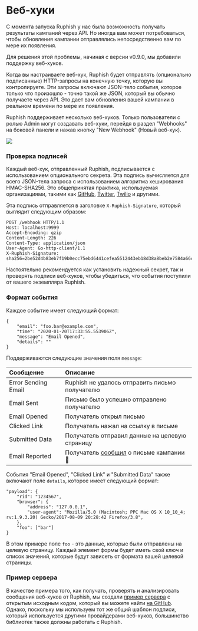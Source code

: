 # Веб-хуки

С момента запуска Ruphish у нас была возможность получать результаты кампаний через API. Но иногда вам может потребоваться, чтобы обновления кампании отправлялись непосредственно вам по мере их появления.

Для решения этой проблемы, начиная с версии v0.9.0, мы добавили поддержку веб-хуков.

Когда вы настраиваете веб-хук, Ruphish будет отправлять (опционально подписанные) HTTP-запросы на конечную точку, которую вы контролируете. Эти запросы включают JSON-тело события, которое только что произошло - точно такой же JSON, который вы обычно получаете через API. Это дает вам обновления вашей кампании в реальном времени по мере их появления.

Ruphish поддерживает несколько веб-хуков. Только пользователи с ролью Admin могут создавать веб-хуки, перейдя в раздел "Webhooks" на боковой панели и нажав кнопку "New Webhook" (Новый веб-хук).

![](../.gitbook/assets/screen-shot-2020-01-20-at-11.29.54-am.png)

### Проверка подписей

Каждый веб-хук, отправленный Ruphish, подписывается с использованием опционального секрета. Эта подпись вычисляется для всего JSON-тела запроса с использованием алгоритма хеширования HMAC-SHA256. Это общепринятая практика, используемая организациями, такими как [GitHub](https://developer.github.com/webhooks/securing/), [Twitter](https://developer.twitter.com/en/docs/accounts-and-users/subscribe-account-activity/guides/securing-webhooks), [Twilio](https://www.twilio.com/docs/usage/webhooks/webhooks-security) и другими.

Эта подпись отправляется в заголовке `X-Ruphish-Signature`, который выглядит следующим образом:

```text
POST /webhook HTTP/1.1
Host: localhost:9999
Accept-Encoding: gzip
Content-Length: 226
Content-Type: application/json
User-Agent: Go-http-client/1.1
X-Ruphish-Signature: sha256=2be52d4b83eb7f19b0ecc75ebd6441cefea5512443eb18d38a8beb2e7584a66c
```

Настоятельно рекомендуется как установить надежный секрет, так и проверять подписи веб-хуков, чтобы убедиться, что события поступили от вашего экземпляра Ruphish.

### Формат события

Каждое событие имеет следующий формат:

```text
{
    "email": "foo.bar@example.com",
    "time": "2020-01-20T17:33:55.553906Z",
    "message": "Email Opened",
    "details": ""
}
```

Поддерживаются следующие значения поля `message`:

| Сообщение | Описание |
| :--- | :--- |
| Error Sending Email | Ruphish не удалось отправить письмо получателю |
| Email Sent | Письмо было успешно отправлено получателю |
| Email Opened | Получатель открыл письмо |
| Clicked Link | Получатель нажал на ссылку в письме |
| Submitted Data | Получатель отправил данные на целевую страницу |
| Email Reported | Получатель [сообщил](email-reporting.md) о письме кампании 🎉 |

События "Email Opened", "Clicked Link" и "Submitted Data" также включают поле `details`, которое имеет следующий формат:

```text
"payload": {
    "rid": "1234567",
    "browser": {
        "address": "127.0.0.1",
        "user-agent": "Mozilla/5.0 (Macintosh; PPC Mac OS X 10_10_4; rv:1.9.3.20) Gecko/2017-08-09 20:28:42 Firefox/3.8",
    },
    "foo": ["bar"]
}
```

В этом примере поле `foo` - это данные, которые были отправлены на целевую страницу. Каждый элемент формы будет иметь свой ключ и список значений, которые будут зависеть от формата вашей целевой страницы.

### Пример сервера

В качестве примера того, как получать, проверять и анализировать сообщения веб-хуков от Ruphish, мы создали [пример сервера](https://github.com/ruphish/webhook) с открытым исходным кодом, который вы можете найти [на GitHub](https://github.com/ruphish/webhook). Однако, поскольку мы используем тот же общий шаблон подписи, который используется другими провайдерами веб-хуков, большинство библиотек также должны работать с Ruphish.

